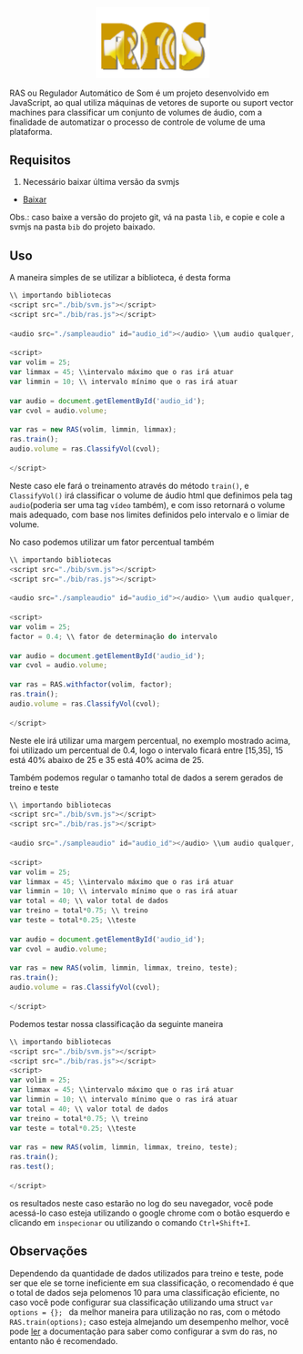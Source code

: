 <p align="center"> 
  <img src="raslogo.png" width="200px"></img>
</p>

RAS ou Regulador Automático de Som é um projeto desenvolvido em JavaScript, ao qual utiliza máquinas de vetores de suporte ou suport vector machines para classificar um conjunto de volumes de áudio, com a finalidade de automatizar o processo de controle de volume de uma plataforma.

## Requisitos

1. Necessário baixar última versão da svmjs
 - [Baixar](https://github.com/karpathy/svmjs)

Obs.: caso baixe a versão do projeto git, vá na pasta ```lib```, e copie e cole a svmjs na pasta ```bib``` do projeto baixado.

## Uso

A maneira simples de se utilizar a biblioteca, é desta forma

```javascript
\\ importando bibliotecas
<script src="./bib/svm.js"></script>
<script src="./bib/ras.js"></script>

<audio src="./sampleaudio" id="audio_id"></audio> \\um audio qualquer, para video também funciona

<script>
var volim = 25;
var limmax = 45; \\intervalo máximo que o ras irá atuar
var limmin = 10; \\ intervalo mínimo que o ras irá atuar

var audio = document.getElementById('audio_id');
var cvol = audio.volume;

var ras = new RAS(volim, limmin, limmax);
ras.train();
audio.volume = ras.ClassifyVol(cvol);

</script>
```

Neste caso ele fará o treinamento através do método ```train()```, e ```ClassifyVol()``` irá classificar o volume de áudio html que definimos pela tag ```audio```(poderia ser uma tag ```vídeo``` também), e com isso retornará o volume mais adequado, com base nos limites definidos pelo intervalo e o limiar de volume.

No caso podemos utilizar um fator percentual também

```javascript
\\ importando bibliotecas
<script src="./bib/svm.js"></script>
<script src="./bib/ras.js"></script>

<audio src="./sampleaudio" id="audio_id"></audio> \\um audio qualquer, para vídeo também funciona

<script>
var volim = 25;
factor = 0.4; \\ fator de determinação do intervalo

var audio = document.getElementById('audio_id');
var cvol = audio.volume;

var ras = RAS.withfactor(volim, factor);
ras.train();
audio.volume = ras.ClassifyVol(cvol);

</script>
```
Neste ele irá utilizar uma margem percentual, no exemplo mostrado acima, foi utilizado um percentual de 0.4, logo o intervalo ficará entre [15,35], 15 está 40% abaixo de 25 e 35 está 40% acima de 25.

Também podemos regular o tamanho total de dados a serem gerados de treino e teste

```javascript
\\ importando bibliotecas
<script src="./bib/svm.js"></script>
<script src="./bib/ras.js"></script>

<audio src="./sampleaudio" id="audio_id"></audio> \\um audio qualquer, para video também funciona

<script>
var volim = 25;
var limmax = 45; \\intervalo máximo que o ras irá atuar
var limmin = 10; \\ intervalo mínimo que o ras irá atuar
var total = 40; \\ valor total de dados
var treino = total*0.75; \\ treino
var teste = total*0.25; \\teste

var audio = document.getElementById('audio_id');
var cvol = audio.volume;

var ras = new RAS(volim, limmin, limmax, treino, teste);
ras.train();
audio.volume = ras.ClassifyVol(cvol);

</script>
```

Podemos testar nossa classificação da seguinte maneira

```javascript
\\ importando bibliotecas
<script src="./bib/svm.js"></script>
<script src="./bib/ras.js"></script>
<script>
var volim = 25;
var limmax = 45; \\intervalo máximo que o ras irá atuar
var limmin = 10; \\ intervalo mínimo que o ras irá atuar
var total = 40; \\ valor total de dados
var treino = total*0.75; \\ treino
var teste = total*0.25; \\teste

var ras = new RAS(volim, limmin, limmax, treino, teste);
ras.train();
ras.test();

</script>
```

os resultados neste caso estarão no log do seu navegador, você pode acessá-lo caso esteja utilizando o google chrome com o botão esquerdo e clicando em ```inspecionar``` ou utilizando o comando ```Ctrl+Shift+I```.

## Observações

Dependendo da quantidade de dados utilizados para treino e teste, pode ser que ele se torne ineficiente em sua classificação, o recomendado é que o total de dados seja pelomenos 10 para uma classificação eficiente, no caso você pode configurar sua classificação utilizando uma struct ```var options = {}; ``` da melhor maneira para utilização no ras, com o método ```RAS.train(options);``` caso esteja almejando um desempenho melhor, você pode [ler](https://github.com/karpathy/svmjs) a documentação para saber como configurar a svm do ras, no entanto não é recomendado. 